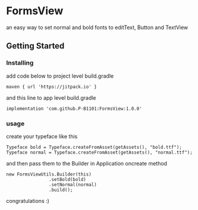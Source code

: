 # FormsView
an easy way to set normal and bold fonts to editText, Button and TextView

## Getting Started

### Installing
add code below to project level build.gradle
```
maven { url 'https://jitpack.io' }
```

and this line to app level build.gradle
```
implementation 'com.github.P-B1101:FormsView:1.0.0'
```
### usage

create your typeface like this

```
Typeface bold = Typeface.createFromAsset(getAssets(), "bold.ttf");
Typeface normal = Typeface.createFromAsset(getAssets(), "normal.ttf");
```
and then pass them to the Builder in Application oncreate method
```
new FormsViewUtils.Builder(this)
                .setBold(bold)
                .setNormal(normal)
                .build();
```

congratulations :)
